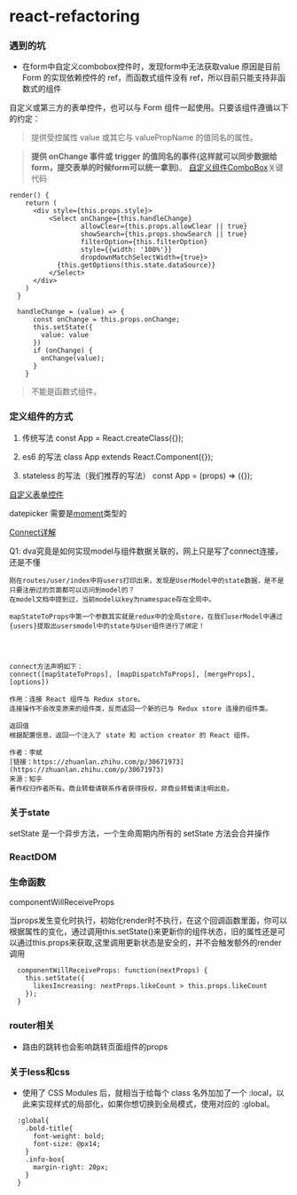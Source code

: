 # react-refactoring

### 遇到的坑

- 在form中自定义combobox控件时，发现form中无法获取value 原因是目前 Form 的实现依赖控件的 ref，而函数式组件没有 ref，所以目前只能支持非函数式的组件

自定义或第三方的表单控件，也可以与 Form 组件一起使用。只要该组件遵循以下的约定：

> 提供受控属性 value 或其它与 valuePropName 的值同名的属性。

> **提供 onChange 事件或 trigger 的值同名的事件(这样就可以同步数据给form，提交表单的时候form可以统一拿到)**。
>[自定义组件ComboBox](https://github.com/hangpage/react-refactoring/blob/dev/src/components/common/ComboBox.js)关键代码
  ```
  render() {
      return (
        <div style={this.props.style}>
            <Select onChange={this.handleChange}
                    allowClear={this.props.allowClear || true}
                    showSearch={this.props.showSearch || true}
                    filterOption={this.filterOption}
                    style={{width: '100%'}}
                    dropdownMatchSelectWidth={true}>
              {this.getOptions(this.state.dataSource)}
            </Select>
        </div>
      )
    }
                    
    handleChange = (value) => {
        const onChange = this.props.onChange;
        this.setState({
          value: value
        })
        if (onChange) {
          onChange(value);
        }
      }
  
  ```


> 不能是函数式组件。


### 定义组件的方式

 1. 传统写法
const App = React.createClass({});

 2. es6 的写法
class App extends React.Component({});

 3. stateless 的写法（我们推荐的写法）
const App = (props) => ({});

[自定义表单控件](https://ant.design/components/form-cn/#components-form-demo-customized-form-controls)


datepicker 需要是[moment](http://momentjs.cn/docs/#/parsing/now/)类型的


[Connect详解](https://blog.csdn.net/u010977147/article/details/53412381)


Q1:
    dva究竟是如何实现model与组件数据关联的，网上只是写了connect连接，还是不懂
    
    刚在routes/user/index中将users打印出来，发现是UserModel中的state数据，是不是只要注册过的页面都可以访问到model的？
    在model文档中提到过，当前model以key为namespace存在全局中。 
    
    mapStateToProps中第一个参数其实就是redux中的全局store，在我们userModel中通过{users}提取出usersmodel中的state与User组件进行了绑定！


    
    
    connect方法声明如下：
    connect([mapStateToProps], [mapDispatchToProps], [mergeProps],[options])  
    
    作用：连接 React 组件与 Redux store。 
    连接操作不会改变原来的组件类，反而返回一个新的已与 Redux store 连接的组件类。 
    
    返回值
    根据配置信息，返回一个注入了 state 和 action creator 的 React 组件。
    
    作者：李斌
    [链接：https://zhuanlan.zhihu.com/p/30671973](https://zhuanlan.zhihu.com/p/30671973)
    来源：知乎
    著作权归作者所有。商业转载请联系作者获得授权，非商业转载请注明出处。
    
    
    
### 关于state

setState 是一个异步方法，一个生命周期内所有的 setState 方法会合并操作

    
### ReactDOM

    
    
### 生命函数


componentWillReceiveProps

当props发生变化时执行，初始化render时不执行，在这个回调函数里面，你可以根据属性的变化，通过调用this.setState()来更新你的组件状态，旧的属性还是可以通过this.props来获取,这里调用更新状态是安全的，并不会触发额外的render调用

```
  componentWillReceiveProps: function(nextProps) {
    this.setState({
      likesIncreasing: nextProps.likeCount > this.props.likeCount
    });
  }
```


### router相关

- 路由的跳转也会影响跳转页面组件的props


### 关于less和css

- 使用了 CSS Modules 后，就相当于给每个 class 名外加加了一个 :local，以此来实现样式的局部化，如果你想切换到全局模式，使用对应的 :global。
```
  :global{
    .bold-title{
      font-weight: bold;
      font-size: @px14;
    }
    .info-box{
      margin-right: 20px;
    }
  }
```
